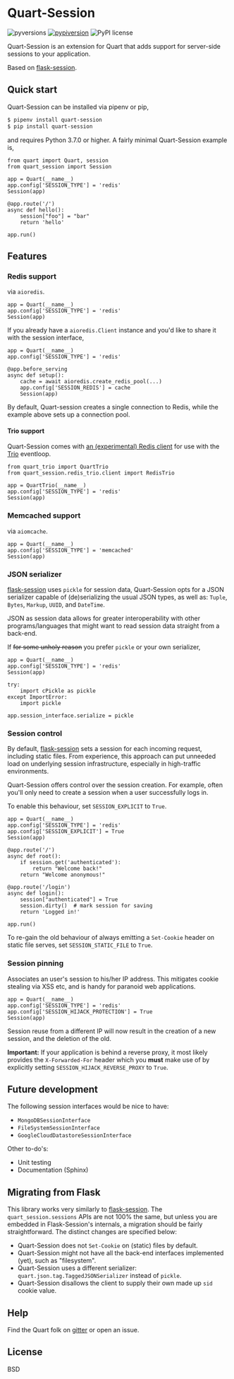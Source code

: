 # Quart-Session

![pyversions](https://img.shields.io/pypi/pyversions/Quart-Session.svg) [![pypiversion](https://badge.fury.io/py/Quart-Session.svg)](https://pypi.org/project/Quart-Session/) ![PyPI license](https://img.shields.io/pypi/l/Quart-Session.svg)

Quart-Session is an extension for Quart that adds support for
server-side sessions to your application.

Based on [flask-session](https://pypi.org/project/Flask-Session/).

## Quick start

Quart-Session can be installed via pipenv or
pip,

```bash
$ pipenv install quart-session
$ pip install quart-session
```

and requires Python 3.7.0 or higher. A fairly minimal Quart-Session example is,

```python3
from quart import Quart, session
from quart_session import Session

app = Quart(__name__)
app.config['SESSION_TYPE'] = 'redis'
Session(app)

@app.route('/')
async def hello():
    session["foo"] = "bar"
    return 'hello'

app.run()
```

## Features


### Redis support

via `aioredis`.

```python3
app = Quart(__name__)
app.config['SESSION_TYPE'] = 'redis'
Session(app)
```

If you already have a `aioredis.Client` instance and you'd like to share
it with the session interface,

```python3
app = Quart(__name__)
app.config['SESSION_TYPE'] = 'redis'

@app.before_serving
async def setup():
    cache = await aioredis.create_redis_pool(...)
    app.config['SESSION_REDIS'] = cache
    Session(app)
```

By default, Quart-session creates a single connection to Redis, while
the example above sets up a connection pool.

#### Trio support

Quart-Session comes with [an (experimental) Redis client](quart_session/redis_trio) for use with the [Trio](https://trio.readthedocs.io/en/stable/) eventloop.

```python3
from quart_trio import QuartTrio
from quart_session.redis_trio.client import RedisTrio

app = QuartTrio(__name__)
app.config['SESSION_TYPE'] = 'redis'
Session(app)
```

### Memcached support

via `aiomcache`.

```python3
app = Quart(__name__)
app.config['SESSION_TYPE'] = 'memcached'
Session(app)
```

### JSON serializer

[flask-session](https://pypi.org/project/Flask-Session/) uses `pickle`
for session data, Quart-Session opts for a JSON serializer capable of
(de)serializing the usual JSON types, as well as: `Tuple`, `Bytes`,
`Markup`, `UUID`, and `DateTime`.

JSON as session data allows for greater interoperability with other
programs/languages that might want to read session data straight
from a back-end.

If ~~for some unholy reason~~ you prefer `pickle` or your own serializer,

```python3
app = Quart(__name__)
app.config['SESSION_TYPE'] = 'redis'
Session(app)

try:
    import cPickle as pickle
except ImportError:
    import pickle

app.session_interface.serialize = pickle
```

### Session control

By default, [flask-session](https://pypi.org/project/Flask-Session/) sets a
session for each incoming request, including static files. From experience,
this approach can put unneeded load on underlying session infrastructure,
especially in high-traffic environments.

Quart-Session offers control over the session creation. For example, often you'll only need to create a session when
a user successfully logs in.

To enable this behaviour, set `SESSION_EXPLICIT` to `True`.

```python3
app = Quart(__name__)
app.config['SESSION_TYPE'] = 'redis'
app.config['SESSION_EXPLICIT'] = True
Session(app)

@app.route('/')
async def root():
    if session.get('authenticated'):
        return "Welcome back!"
    return "Welcome anonymous!"

@app.route('/login')
async def login():
    session["authenticated"] = True
    session.dirty()  # mark session for saving
    return 'Logged in!'

app.run()
```

To re-gain the old behaviour of always emitting a `Set-Cookie` header on static file serves,
set `SESSION_STATIC_FILE` to `True`.


### Session pinning

Associates an user's session to his/her IP address. This mitigates cookie stealing via XSS etc, and is handy
for paranoid web applications.

```python3
app = Quart(__name__)
app.config['SESSION_TYPE'] = 'redis'
app.config['SESSION_HIJACK_PROTECTION'] = True
Session(app)
```

Session reuse from a different IP will now result in the creation of a new session, and the deletion of the old.

**Important:** If your application is behind a reverse proxy, it most
likely provides the `X-Forwarded-For` header which you **must** make use of
by explicitly setting `SESSION_HIJACK_REVERSE_PROXY` to `True`.

## Future development

The following session interfaces would be nice to have:

- `MongoDBSessionInterface`
- `FileSystemSessionInterface`
- `GoogleCloudDatastoreSessionInterface`

Other to-do's:

- Unit testing
- Documentation (Sphinx)

## Migrating from Flask

This library works very similarly to [flask-session](https://pypi.org/project/Flask-Session/).
The `quart_session.sessions` APIs are not 100% the same, but unless you
are embedded in Flask-Session's internals, a migration should be fairly
straightforward. The distinct changes are specified below:

- Quart-Session does not `Set-Cookie` on (static) files by default.
- Quart-Session might not have all the back-end interfaces implemented (yet), such as "filesystem".
- Quart-Session uses a different serializer: `quart.json.tag.TaggedJSONSerializer` instead of `pickle`.
- Quart-Session disallows the client to supply their own made up `sid` cookie value.

## Help

Find the Quart folk on [gitter](https://gitter.im/python-quart/lobby) or open an issue.

## License

BSD